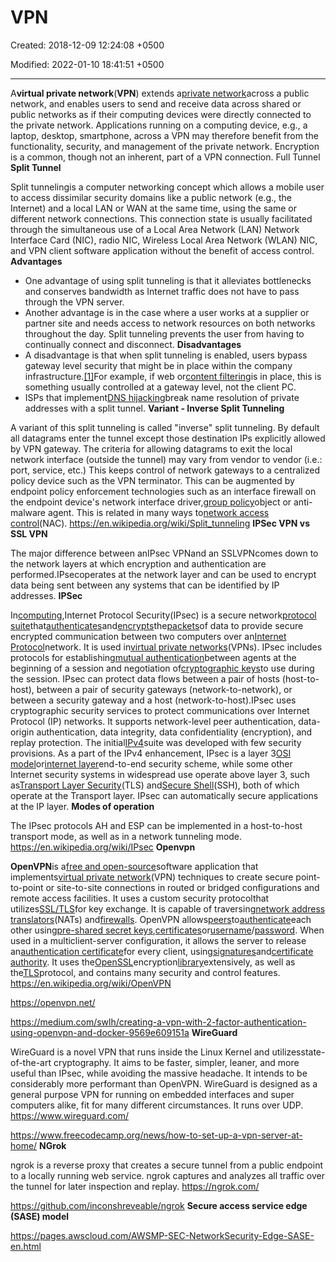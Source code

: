 # VPN

Created: 2018-12-09 12:24:08 +0500

Modified: 2022-01-10 18:41:51 +0500

---

A**virtual private network**(**VPN**) extends a[private network](https://en.wikipedia.org/wiki/Private_network)across a public network, and enables users to send and receive data across shared or public networks as if their computing devices were directly connected to the private network. Applications running on a computing device, e.g., a laptop, desktop, smartphone, across a VPN may therefore benefit from the functionality, security, and management of the private network. Encryption is a common, though not an inherent, part of a VPN connection.
Full Tunnel
**Split Tunnel**

Split tunnelingis a computer networking concept which allows a mobile user to access dissimilar security domains like a public network (e.g., the Internet) and a local LAN or WAN at the same time, using the same or different network connections. This connection state is usually facilitated through the simultaneous use of a Local Area Network (LAN) Network Interface Card (NIC), radio NIC, Wireless Local Area Network (WLAN) NIC, and VPN client software application without the benefit of access control.
**Advantages**
-   One advantage of using split tunneling is that it alleviates bottlenecks and conserves bandwidth as Internet traffic does not have to pass through the VPN server.
-   Another advantage is in the case where a user works at a supplier or partner site and needs access to network resources on both networks throughout the day. Split tunneling prevents the user from having to continually connect and disconnect.
**Disadvantages**
-   A disadvantage is that when split tunneling is enabled, users bypass gateway level security that might be in place within the company infrastructure.[[1]](https://en.wikipedia.org/wiki/Split_tunneling#cite_note-1)For example, if web or[content filtering](https://en.wikipedia.org/wiki/Content_filtering)is in place, this is something usually controlled at a gateway level, not the client PC.
-   ISPs that implement[DNS hijacking](https://en.wikipedia.org/wiki/DNS_hijacking)break name resolution of private addresses with a split tunnel.
**Variant - Inverse Split Tunneling**

A variant of this split tunneling is called "inverse" split tunneling. By default all datagrams enter the tunnel except those destination IPs explicitly allowed by VPN gateway. The criteria for allowing datagrams to exit the local network interface (outside the tunnel) may vary from vendor to vendor (i.e.: port, service, etc.) This keeps control of network gateways to a centralized policy device such as the VPN terminator. This can be augmented by endpoint policy enforcement technologies such as an interface firewall on the endpoint device's network interface driver,[group policy](https://en.wikipedia.org/wiki/Group_policy)object or anti-malware agent. This is related in many ways to[network access control](https://en.wikipedia.org/wiki/Network_access_control)(NAC).
<https://en.wikipedia.org/wiki/Split_tunneling>
**IPSec VPN vs SSL VPN**

The major difference between anIPsec VPNand an SSLVPNcomes down to the network layers at which encryption and authentication are performed.IPsecoperates at the network layer and can be used to encrypt data being sent between any systems that can be identified by IP addresses.
**IPSec**

In[computing](https://en.wikipedia.org/wiki/Computing),Internet Protocol Security(IPsec) is a secure network[protocol suite](https://en.wikipedia.org/wiki/Protocol_suite)that[authenticates](https://en.wikipedia.org/wiki/Authentication)and[encrypts](https://en.wikipedia.org/wiki/Encryption)the[packets](https://en.wikipedia.org/wiki/Packet_(information_technology))of data to provide secure encrypted communication between two computers over an[Internet Protocol](https://en.wikipedia.org/wiki/Internet_Protocol)network. It is used in[virtual private networks](https://en.wikipedia.org/wiki/Virtual_private_network)(VPNs).
IPsec includes protocols for establishing[mutual authentication](https://en.wikipedia.org/wiki/Mutual_authentication)between agents at the beginning of a session and negotiation of[cryptographic keys](https://en.wikipedia.org/wiki/Key_(cryptography))to use during the session. IPsec can protect data flows between a pair of hosts (host-to-host), between a pair of security gateways (network-to-network), or between a security gateway and a host (network-to-host).IPsec uses cryptographic security services to protect communications over Internet Protocol (IP) networks. It supports network-level peer authentication, data-origin authentication, data integrity, data confidentiality (encryption), and replay protection.
The initial[IPv4](https://en.wikipedia.org/wiki/IPv4)suite was developed with few security provisions. As a part of the IPv4 enhancement, IPsec is a layer 3[OSI model](https://en.wikipedia.org/wiki/OSI_model)or[internet layer](https://en.wikipedia.org/wiki/Internet_layer)end-to-end security scheme, while some other Internet security systems in widespread use operate above layer 3, such as[Transport Layer Security](https://en.wikipedia.org/wiki/Transport_Layer_Security)(TLS) and[Secure Shell](https://en.wikipedia.org/wiki/Secure_Shell)(SSH), both of which operate at the Transport layer. IPsec can automatically secure applications at the IP layer.
**Modes of operation**

The IPsec protocols AH and ESP can be implemented in a host-to-host transport mode, as well as in a network tunneling mode.
<https://en.wikipedia.org/wiki/IPsec>
**Openvpn**

**OpenVPN**is a[free and open-source](https://en.wikipedia.org/wiki/Free_and_open-source)software application that implements[virtual private network](https://en.wikipedia.org/wiki/Virtual_private_network)(VPN) techniques to create secure point-to-point or site-to-site connections in routed or bridged configurations and remote access facilities. It uses a custom security protocolthat utilizes[SSL/TLS](https://en.wikipedia.org/wiki/Transport_Layer_Security)for key exchange. It is capable of traversing[network address translators](https://en.wikipedia.org/wiki/Network_address_translator)(NATs) and[firewalls](https://en.wikipedia.org/wiki/Firewall_(computing)).
OpenVPN allows[peers](https://en.wikipedia.org/wiki/Peer-to-peer)to[authenticate](https://en.wikipedia.org/wiki/Authentication)each other using[pre-shared secret keys](https://en.wikipedia.org/wiki/Pre-shared_key),[certificates](https://en.wikipedia.org/wiki/Public_key_certificate)or[username](https://en.wikipedia.org/wiki/User_(computing))/[password](https://en.wikipedia.org/wiki/Password). When used in a multiclient-server configuration, it allows the server to release an[authentication certificate](https://en.wikipedia.org/wiki/Public_key_certificate)for every client, using[signatures](https://en.wikipedia.org/wiki/Digital_signature)and[certificate authority](https://en.wikipedia.org/wiki/Certificate_authority). It uses the[OpenSSL](https://en.wikipedia.org/wiki/OpenSSL)encryption[library](https://en.wikipedia.org/wiki/Library_(computing))extensively, as well as the[TLS](https://en.wikipedia.org/wiki/Transport_Layer_Security)protocol, and contains many security and control features.
<https://en.wikipedia.org/wiki/OpenVPN>

<https://openvpn.net/>

<https://medium.com/swlh/creating-a-vpn-with-2-factor-authentication-using-openvpn-and-docker-9569e609151a>
**WireGuard**

WireGuard is a novel VPN that runs inside the Linux Kernel and utilizesstate-of-the-art cryptography. It aims to be faster, simpler, leaner, and more useful than IPsec, while avoiding the massive headache. It intends to be considerably more performant than OpenVPN. WireGuard is designed as a general purpose VPN for running on embedded interfaces and super computers alike, fit for many different circumstances. It runs over UDP.
<https://www.wireguard.com/>

<https://www.freecodecamp.org/news/how-to-set-up-a-vpn-server-at-home/>
**NGrok**

ngrok is a reverse proxy that creates a secure tunnel from a public endpoint to a locally running web service. ngrok captures and analyzes all traffic over the tunnel for later inspection and replay.
<https://ngrok.com/>

<https://github.com/inconshreveable/ngrok>
**Secure access service edge (SASE) model**

<https://pages.awscloud.com/AWSMP-SEC-NetworkSecurity-Edge-SASE-en.html>
